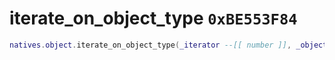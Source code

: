 # iterate_on_object_type `0xBE553F84`

```lua
natives.object.iterate_on_object_type(_iterator --[[ number ]], _objectType --[[ number ]])
```